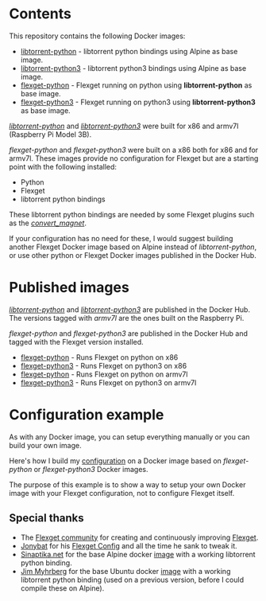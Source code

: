 # Contents
This repository contains the following Docker images:
- [libtorrent-python](https://hub.docker.com/r/anthonyguerreiro/libtorrent-python/) - libtorrent python bindings using Alpine as base image.
- [libtorrent-python3](https://hub.docker.com/r/anthonyguerreiro/libtorrent-python3/) - libtorrent python3 bindings using Alpine as base image.
- [flexget-python](https://hub.docker.com/r/anthonyguerreiro/flexget-python/) - Flexget running on python using **libtorrent-python** as base image.
- [flexget-python3](https://hub.docker.com/r/anthonyguerreiro/flexget-python3/) - Flexget running on python3 using **libtorrent-python3** as base image.

*[libtorrent-python](https://hub.docker.com/r/anthonyguerreiro/libtorrent-python/tags/)* and *[libtorrent-python3](https://hub.docker.com/r/anthonyguerreiro/libtorrent-python3/tags/)* were built for x86 and armv7l (Raspberry Pi Model 3B).

*flexget-python* and *flexget-python3* were built on a x86 both for x86 and for armv7l.
These images provide no configuration for Flexget but are a starting point with the following installed:
- Python
- Flexget
- libtorrent python bindings

These libtorrent python bindings are needed by some Flexget plugins such as the *[convert_magnet](https://github.com/Flexget/Flexget/blob/develop/flexget/plugins/modify/convert_magnet.py)*.

If your configuration has no need for these, I would suggest building another Flexget Docker image based on Alpine instead of *libtorrent-python*,
or use other python or Flexget Docker images published in the Docker Hub.

# Published images 

*[libtorrent-python](https://hub.docker.com/r/anthonyguerreiro/libtorrent-python/)* and *[libtorrent-python3](https://hub.docker.com/r/anthonyguerreiro/libtorrent-python3/)* are published in the Docker Hub. The versions tagged with *armv7l* are the ones built on the Raspberry Pi.

*flexget-python* and *flexget-python3* are published in the Docker Hub and tagged with the Flexget version installed.
- [flexget-python](https://hub.docker.com/r/anthonyguerreiro/flexget-python/tags/) - Runs Flexget on python on x86
- [flexget-python3](https://hub.docker.com/r/anthonyguerreiro/flexget-python3/tags/) - Runs Flexget on python3 on x86
- [flexget-python](https://hub.docker.com/r/anthonyguerreiro/flexget-python-armv7l/tags/) - Runs Flexget on python on armv7l
- [flexget-python3](https://hub.docker.com/r/anthonyguerreiro/flexget-python3-armv7l/tags/) - Runs Flexget on python3 on armv7l

# Configuration example

As with any Docker image, you can setup everything manually or you can build your own image.

Here's how I build my [configuration](https://github.com/AnthonyGuerreiro/flexget-docker-config/) on a Docker image based  on *flexget-python* or *flexget-python3* Docker images.

The purpose of this example is to show a way to setup your own Docker image with your Flexget configuration, not to configure Flexget itself.


## Special thanks
- The [Flexget community](https://flexget.com/) for creating and continuously improving [Flexget](https://github.com/Flexget/Flexget).
- [Jonybat](https://github.com/Jonybat) for his [Flexget Config](https://github.com/Jonybat/flexget_config) and all the time he sank to tweak it.
- [Sinaptika.net](https://github.com/git-sinaptika) for the base Alpine docker [image](https://github.com/git-sinaptika/libtorrent) with a working libtorrent python binding.
- [Jim Myhrberg](https://github.com/jimeh) for the base Ubuntu docker [image](https://github.com/jimeh/docker-flexget) with a working libtorrent python binding (used on a previous version, before I could compile these on Alpine).